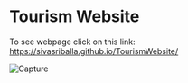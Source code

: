 # Tourism Website

To see webpage click on this link: https://sivasriballa.github.io/TourismWebsite/


![Capture](https://github.com/sivasriballa/TourismWebsite/assets/142785942/d08f3de2-04c3-4164-b5eb-9203fcc0ff52)


